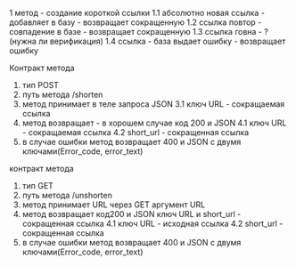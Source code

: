 1 метод - создание короткой ссылки
1.1 абсолютно новая ссылка - добавляет в базу - возвращает сокращенную 
1.2 ссылка повтор - совпадение в базе - возвращает сокращенную
1.3 ссылка говна - ?(нужна ли верификация)
1.4 ссылка - база выдает ошибку - возвращает ошибку

Контракт метода 
1. тип POST
2. путь метода /shorten
3. метод принимает в теле запроса JSON
3.1 ключ URL - сокращаемая ссылка
4. метод возвращает - в хорошем случае код 200 и JSON
4.1 ключ URL - сокращаемая ссылка 
4.2 short_url - сокращенная ссылка
5. в случае ошибки метод возвращает 400 и JSON с двумя ключами(Error_code, error_text)



контракт метода
1. тип GET
2. путь метода /unshorten
3. метод принимает URL через GET аргумент URL
4. метод возвращает код200 и JSON ключ URL и short_url - сокращенная ссылка
4.1 ключ URL - исходная ссылка
4.2 short_url - сокращенная ссылка
5. в случае ошибки метод возвращает 400 и JSON с двумя ключами(Error_code, error_text)